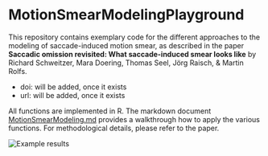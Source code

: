 # MotionSmearModelingPlayground

This repository contains exemplary code for the different approaches to the modeling of saccade-induced motion smear, as described in the paper **Saccadic omission revisited: What saccade-induced smear looks like** by Richard Schweitzer, Mara Doering, Thomas Seel, Jörg Raisch, & Martin Rolfs. 
- doi: will be added, once it exists
- url: will be added, once it exists

All functions are implemented in R. The markdown document [MotionSmearModeling.md](../main/MotionSmearModeling.md) provides a walkthrough how to apply the various functions. For methodological details, please refer to the paper. 

![Example results](../main/SLM_model_ver1_files/figure-gfm/unnamed-chunk-17-11.png)